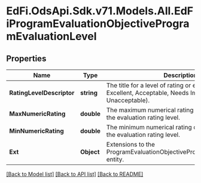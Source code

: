 # EdFi.OdsApi.Sdk.v71.Models.All.EdFiProgramEvaluationObjectiveProgramEvaluationLevel

## Properties

Name | Type | Description | Notes
------------ | ------------- | ------------- | -------------
**RatingLevelDescriptor** | **string** | The title for a level of rating or evaluation band (e.g., Excellent, Acceptable, Needs Improvement, Unacceptable). | 
**MaxNumericRating** | **double** | The maximum numerical rating or score to achieve the evaluation rating level. | [optional] 
**MinNumericRating** | **double** | The minimum numerical rating or score to achieve the evaluation rating level. | [optional] 
**Ext** | **Object** | Extensions to the ProgramEvaluationObjectiveProgramEvaluationLevel entity. | [optional] 

[[Back to Model list]](../../README.md#documentation-for-models) [[Back to API list]](../../README.md#documentation-for-api-endpoints) [[Back to README]](../../README.md)

